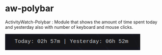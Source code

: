 # aw-polybar
ActivityWatch-Polybar : Module that shows the amount of time spent today and yesterday also with number of keyboard and mouse clicks.

<p float="left">
  <img src="https://github.com/pvnotpv/aw-polybar/blob/main/images/time.png?raw=true" width="440" />
</p>

